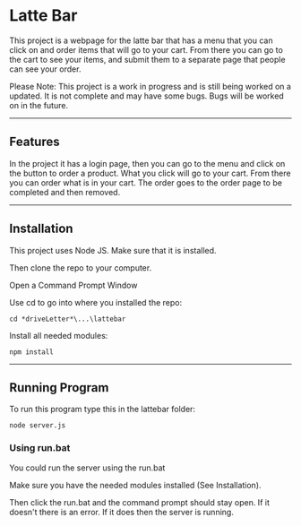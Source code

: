 # Latte Bar

This project is a webpage for the latte bar that has a menu that you can click on and order items that will go to your cart.
From there you can go to the cart to see your items, and submit them to a separate page that people can see your order.

Please Note: This project is a work in progress and is still being worked on a updated.
It is not complete and may have some bugs. Bugs will be worked on in the future.

---

## Features

In the project it has a login page, then you can go to the menu and click on the button to order a product.
What you click will go to your cart.
From there you can order what is in your cart.
The order goes to the order page to be completed and then removed.

---

## Installation

This project uses Node JS. Make sure that it is installed.

Then clone the repo to your computer.

Open a Command Prompt Window

Use cd to go into where you installed the repo:

`cd *driveLetter*\...\lattebar`

Install all needed modules:

`npm install`

---

## Running Program

To run this program type this in the lattebar folder:

`node server.js`

### Using run.bat

You could run the server using the run.bat

Make sure you have the needed modules installed (See Installation).

Then click the run.bat and the command prompt should stay open.
If it doesn't there is an error.
If it does then the server is running.
